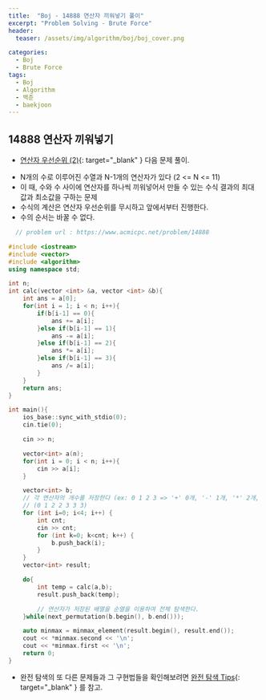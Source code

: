 ```yaml
---
title:  "Boj - 14888 연산자 끼워넣기 풀이"
excerpt: "Problem Solving - Brute Force"
header:
  teaser: /assets/img/algorithm/boj/boj_cover.png

categories:
  - Boj
  - Brute Force
tags:
  - Boj
  - Algorithm
  - 백준
  - baekjoon
---
```

## 14888 연산자 끼워넣기

* [연산자 우선순위 (2)](https://hyunjae-lee.github.io/boj/15658sol/){: target="_blank" } 다음 문제 풀이.

- N개의 수로 이루어진 수열과 N-1개의 연산자가 있다 (2 <= N <= 11)
- 이 때, 수와 수 사이에 연산자를 하나씩 끼워넣어서 만들 수 있는 수식 결과의 최대값과 최소값을 구하는 문제
- 수식의 계산은 연산자 우선순위를 무시하고 앞에서부터 진행한다.
- 수의 순서는 바꿀 수 없다.


```cpp
  // problem url : https://www.acmicpc.net/problem/14888

#include <iostream>
#include <vector>
#include <algorithm>
using namespace std;

int n;
int calc(vector <int> &a, vector <int> &b){
    int ans = a[0];
    for(int i = 1; i < n; i++){
        if(b[i-1] == 0){
            ans += a[i];
        }else if(b[i-1] == 1){
            ans -= a[i];
        }else if(b[i-1] == 2){
            ans *= a[i];
        }else if(b[i-1] == 3){
            ans /= a[i];
        }
    }
    return ans;
}

int main(){
    ios_base::sync_with_stdio(0);
    cin.tie(0);

    cin >> n;

    vector<int> a(n);
    for(int i = 0; i < n; i++){
        cin >> a[i];
    }

    vector<int> b;
    // 각 연산자의 개수를 저장한다 (ex: 0 1 2 3 => '+' 0개, '-' 1개, '*' 2개, '/' 3개)
    // (0 1 2 2 3 3 3)
    for (int i=0; i<4; i++) {
        int cnt;
        cin >> cnt;
        for (int k=0; k<cnt; k++) {
            b.push_back(i);
        }
    }
    vector<int> result;

    do{
        int temp = calc(a,b);
        result.push_back(temp);

        // 연산자가 저장된 배열을 순열을 이용하여 전체 탐색한다.
    }while(next_permutation(b.begin(), b.end()));

    auto minmax = minmax_element(result.begin(), result.end());
    cout << *minmax.second << '\n';
    cout << *minmax.first << '\n';
    return 0;
}
```

- 완전 탐색의 또 다른 문제들과 그 구현법들을 확인해보려면 [완전 탐색 Tips](https://hyunjae-lee.github.io/problem%20solving/bruteforce/){: target="_blank" } 를 참고.


